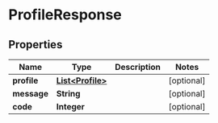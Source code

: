 
# ProfileResponse

## Properties
Name | Type | Description | Notes
------------ | ------------- | ------------- | -------------
**profile** | [**List&lt;Profile&gt;**](Profile.md) |  |  [optional]
**message** | **String** |  |  [optional]
**code** | **Integer** |  |  [optional]



